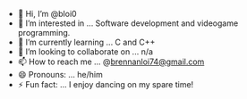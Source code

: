 - 👋 Hi, I’m @bloi0
- 👀 I’m interested in ... Software development and videogame programming.
- 🌱 I’m currently learning ... C and C++
- 💞️ I’m looking to collaborate on ... n/a
- 📫 How to reach me ... @brennanloi74@gmail.com
- 😄 Pronouns: ... he/him
- ⚡ Fun fact: ... I enjoy dancing on my spare time!

<!---
bloi0/bloi0 is a ✨ special ✨ repository because its `README.md` (this file) appears on your GitHub profile.
You can click the Preview link to take a look at your changes.
--->
